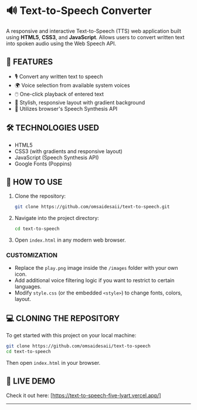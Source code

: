 # 🔊 Text-to-Speech Converter

A responsive and interactive Text-to-Speech (TTS) web application built using **HTML5**, **CSS3**, and **JavaScript**. Allows users to convert written text into spoken audio using the Web Speech API.

## 🚀 FEATURES

- 🎙️ Convert any written text to speech
- 🌍 Voice selection from available system voices
- 🖱️ One-click playback of entered text
- 🎨 Stylish, responsive layout with gradient background
- 🧠 Utilizes browser's Speech Synthesis API

## 🛠️ TECHNOLOGIES USED

- HTML5  
- CSS3 (with gradients and responsive layout)  
- JavaScript (Speech Synthesis API)  
- Google Fonts (Poppins)

## 🔧 HOW TO USE

1. Clone the repository:
   ```bash
   git clone https://github.com/omsaidesaii/text-to-speech.git
   ```

2. Navigate into the project directory:
   ```bash
   cd text-to-speech
   ```

3. Open `index.html` in any modern web browser.

### **CUSTOMIZATION**

- Replace the `play.png` image inside the `/images` folder with your own icon.
- Add additional voice filtering logic if you want to restrict to certain languages.
- Modify `style.css` (or the embedded `<style>`) to change fonts, colors, layout.

## 💻 CLONING THE REPOSITORY

To get started with this project on your local machine:

```bash
git clone https://github.com/omsaidesaii/text-to-speech
cd text-to-speech
```

Then open `index.html` in your browser.

## 📌 LIVE DEMO

Check it out here: [https://text-to-speech-five-lyart.vercel.app/] 

---
